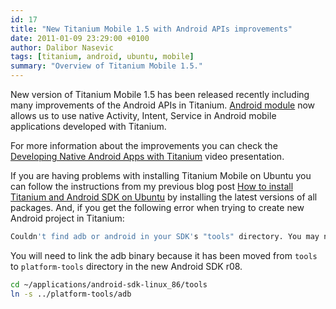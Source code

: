 ```yaml
---
id: 17
title: "New Titanium Mobile 1.5 with Android APIs improvements"
date: 2011-01-09 23:29:00 +0100
author: Dalibor Nasevic
tags: [titanium, android, ubuntu, mobile]
summary: "Overview of Titanium Mobile 1.5."
---
```


New version of Titanium Mobile 1.5 has been released recently including many improvements of the Android APIs in Titanium. [Android module](http://developer.appcelerator.com/apidoc/mobile/latest/Titanium.Android-module "Titanium Android module") now allows us to use native Activity, Intent, Service in Android mobile applications developed with Titanium.

For more information about the improvements you can check the [Developing Native Android Apps with Titanium](http://vimeo.com/18541179 "Developing Native Android Apps with Titanium") video presentation.

If you are having problems with installing Titanium Mobile on Ubuntu you can follow the instructions from my previous blog post [How to install Titanium and Android SDK on Ubuntu](http://dalibornasevic.com/posts/14-how-to-install-titanium-and-android-sdk-on-ubuntu "How to install Titanium and Android SDK on Ubuntu") by installing the latest versions of all packages. And, if you get the following error when trying to create new Android project in Titanium:

```bash
Couldn't find adb or android in your SDK's "tools" directory. You may need to install a newer version of the SDK tools.
```

You will need to link the adb binary because it has been moved from `tools` to `platform-tools` directory in the new Android SDK r08.

```bash
cd ~/applications/android-sdk-linux_86/tools
ln -s ../platform-tools/adb
```
